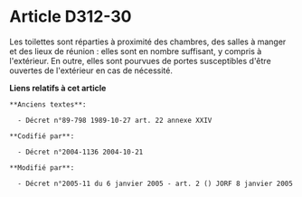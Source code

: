 # Article D312-30

Les toilettes sont réparties à proximité des chambres, des salles à manger et des lieux de réunion : elles sont en nombre
suffisant, y compris à l'extérieur. En outre, elles sont pourvues de portes susceptibles d'être ouvertes de l'extérieur en
cas de nécessité.

**Liens relatifs à cet article**

	**Anciens textes**:

	  - Décret n°89-798 1989-10-27 art. 22 annexe XXIV

	**Codifié par**:

	  - Décret n°2004-1136 2004-10-21

	**Modifié par**:

	  - Décret n°2005-11 du 6 janvier 2005 - art. 2 () JORF 8 janvier 2005

